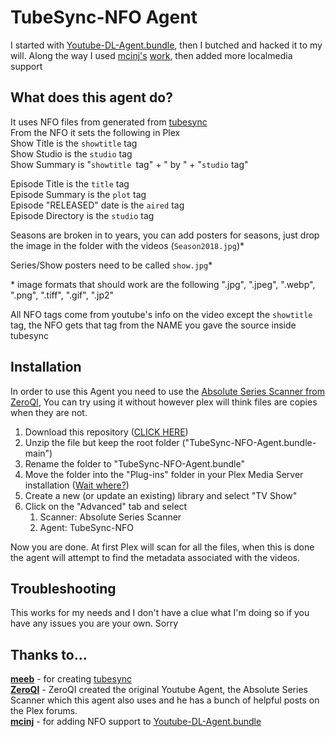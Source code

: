 # TubeSync-NFO Agent

I started with [Youtube-DL-Agent.bundle](https://github.com/JordyAlkema/Youtube-DL-Agent.bundle), then I butched and hacked it to my will.  Along the way I used [mcinj's](https://github.com/mcinj) [work](https://github.com/mcinj/Youtube-DL-Agent.bundle/tree/tubesync_xml?rgh-link-date=2022-02-01T01%3A24%3A38Z), then added more localmedia support

## What does this agent do?

It uses NFO files from generated from [tubesync](https://github.com/meeb/tubesync)  
From the NFO it sets the following in Plex  
Show Title is the `showtitle` tag  
Show Studio is the `studio` tag  
Show Summary is "`showtitle `tag" + " by " + "`studio` tag"  

Episode Title is the `title` tag  
Episode Summary is the `plot` tag  
Episode "RELEASED" date is the `aired` tag  
Episode Directory is the `studio` tag  

Seasons are broken in to years, you can add posters for seasons, just drop the image in the folder with the videos (`Season2018.jpg`)*  

Series/Show posters need to be called `show.jpg`*  

\* image formats that should work are the following ".jpg", ".jpeg", ".webp", ".png", ".tiff", ".gif", ".jp2"  

All NFO tags come from youtube's info on the video except the `showtitle` tag, the NFO gets that tag from the NAME you gave the source inside tubesync

## Installation

In order to use this Agent you need to use the [Absolute Series Scanner from ZeroQI](https://github.com/ZeroQI/Absolute-Series-Scanner), You can try using it without however plex will think files are copies when they are not.

1. Download this repository ([CLICK HERE](https://github.com/go2tom42/TubeSync-NFO-Agent.bundle/archive/master.zip))
2. Unzip the file but keep the root folder ("TubeSync-NFO-Agent.bundle-main")
3. Rename the folder to "TubeSync-NFO-Agent.bundle"
4. Move the folder into the "Plug-ins" folder in your Plex Media Server installation ([Wait where?](https://support.plex.tv/articles/201106098-how-do-i-find-the-plug-ins-folder/))
5. Create a new (or update an existing) library and select "TV Show"
6. Click on the "Advanced" tab and select
   1. Scanner: Absolute Series Scanner
   2. Agent: TubeSync-NFO

Now you are done. At first Plex will scan for all the files, when this is done the agent will attempt to find the metadata associated with the videos.

## Troubleshooting

This works for my needs and I don't have a clue what I'm doing so if you have any issues you are your own.  Sorry

## Thanks to...

**[meeb](https://github.com/meeb)** - for creating [tubesync](https://github.com/meeb/tubesync)  
**[ZeroQI](https://github.com/ZeroQI)** - ZeroQI created the original Youtube Agent, the Absolute Series Scanner which this agent also uses and he has a bunch of helpful posts on the Plex forums.  
**[mcinj](https://github.com/mcinj)** - for adding NFO support to [Youtube-DL-Agent.bundle](https://github.com/JordyAlkema/Youtube-DL-Agent.bundle)
